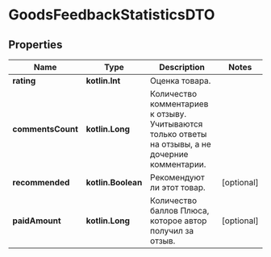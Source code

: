 
# GoodsFeedbackStatisticsDTO

## Properties
| Name | Type | Description | Notes |
| ------------ | ------------- | ------------- | ------------- |
| **rating** | **kotlin.Int** | Оценка товара. |  |
| **commentsCount** | **kotlin.Long** | Количество комментариев к отзыву.  Учитываются только ответы на отзывы, а не дочерние комментарии.  |  |
| **recommended** | **kotlin.Boolean** | Рекомендуют ли этот товар. |  [optional] |
| **paidAmount** | **kotlin.Long** | Количество баллов Плюса, которое автор получил за отзыв. |  [optional] |



